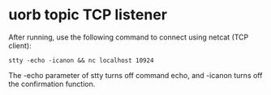 # uorb topic TCP listener

After running, use the following command to connect using netcat (TCP client):

```shell
stty -echo -icanon && nc localhost 10924
```

The -echo parameter of stty turns off command echo, and -icanon turns off the confirmation function.

